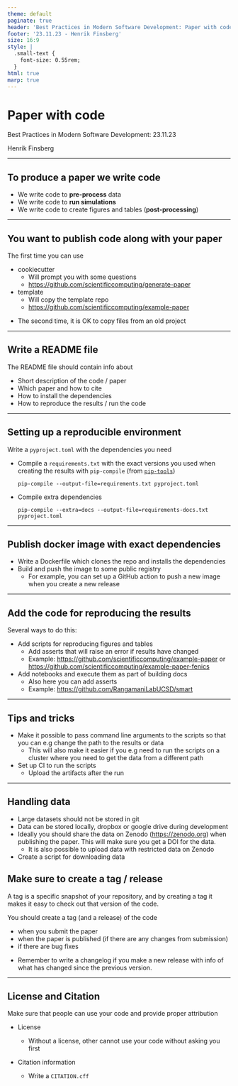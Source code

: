 ```yaml
---
theme: default
paginate: true
header: 'Best Practices in Modern Software Development: Paper with code'
footer: '23.11.23 - Henrik Finsberg'
size: 16:9
style: |
  .small-text {
    font-size: 0.55rem;
  }
html: true
marp: true
---
```



# Paper with code
Best Practices in Modern Software Development: 23.11.23

Henrik Finsberg


---


## To produce a paper we write code

* We write code to **pre-process** data
* We write code to **run simulations**
* We write code to create figures and tables (**post-processing**)

---

## You want to publish code along with your paper

The first time you can use

- cookiecutter
    - Will prompt you with some questions
    - https://github.com/scientificcomputing/generate-paper
- template
    - Will copy the template repo
    - https://github.com/scientificcomputing/example-paper

* The second time, it is OK to copy files from an old project

---

## Write a README file

The README file should contain info about

- Short description of the code / paper
- Which paper and how to cite
- How to install the dependencies
- How to reproduce the results / run the code

---


## Setting up a reproducible environment

Write a `pyproject.toml` with the dependencies you need

* Compile a `requirements.txt` with the exact versions you used when creating the results with `pip-compile` (from [`pip-tools`](https://github.com/jazzband/pip-tools))
    ```
    pip-compile --output-file=requirements.txt pyproject.toml
    ```
* Compile extra dependencies
    ```
    pip-compile --extra=docs --output-file=requirements-docs.txt pyproject.toml
    ```

---

## Publish docker image with exact dependencies

* Write a Dockerfile which clones the repo and installs the dependencies
* Build and push the image to some public registry
    - For example, you can set up a GitHub action to push a new image when you create a new release

---


## Add the code for reproducing the results

Several ways to do this:

- Add scripts for reproducing figures and tables
    - Add asserts that will raise an error if results have changed
    - Example: https://github.com/scientificcomputing/example-paper or https://github.com/scientificcomputing/example-paper-fenics
- Add notebooks and execute them as part of building docs
    - Also here you can add asserts
    - Example: https://github.com/RangamaniLabUCSD/smart

---

## Tips and tricks

- Make it possible to pass command line arguments to the scripts so that you can e.g change the path to the results or data
    - This will also make it easier if you e.g need to run the scripts on a cluster where you need to get the data from a different path
- Set up CI to run the scripts
    - Upload the artifacts after the run

---

## Handling data

* Large datasets should not be stored in git
* Data can be stored locally, dropbox or google drive during development
* Ideally you should share the data on Zenodo (https://zenodo.org) when publishing the paper. This will make sure you get a DOI for the data.
  - It is also possible to upload data with restricted data on Zenodo
* Create a script for downloading data


## Make sure to create a tag / release

A tag is a specific snapshot of your repository, and by creating a tag it makes it easy to check out that version of the code.

You should create a tag (and a release) of the code
- when you submit the paper
- when the paper is published (if there are any changes from submission)
- if there are bug fixes

* Remember to write a changelog if you make a new release with info of what has changed since the previous version.

---

## License and Citation

 Make sure that people can use your code and provide proper attribution

- License
  - Without a license, other cannot use your code without asking you first

- Citation information
  - Write a `CITATION.cff`
